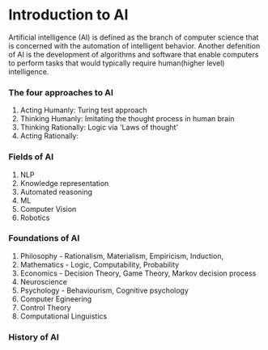 # Introduction to AI
Artificial intelligence (AI) is defined as the branch of computer science that is concerned with the automation of intelligent behavior.
Another defenition of AI is the development of algorithms and software that enable computers to perform tasks that would typically require human(higher level) intelligence.

### The four approaches to AI
1. Acting Humanly: Turing test approach
2. Thinking Humanly: Imitating the thought process in human brain
3. Thinking Rationally: Logic via 'Laws of thought'
4. Acting Rationally: 

### Fields of AI
1. NLP
2. Knowledge representation
3. Automated reasoning
4. ML
5. Computer Vision
6. Robotics
   
### Foundations of AI
1. Philosophy - Rationalism, Materialism, Empiricism, Induction, 
2. Mathematics - Logic, Computability, Probability
3. Economics - Decision Theory, Game Theory, Markov decision process
4. Neuroscience
5. Psychology - Behaviourism, Cognitive psychology
6. Computer Egineering
7. Control Theory
8. Computational Linguistics
   
<!-- # Agent
An agent is just something that operate autonomously, perceive their environment, persist over a prolonged time period, adapt to change, and create and pursue goals. 
A rational agent is one that acts so as to achieve the best outcome or, when there is uncertainty, the best expected outcome. -->

### History of AI
